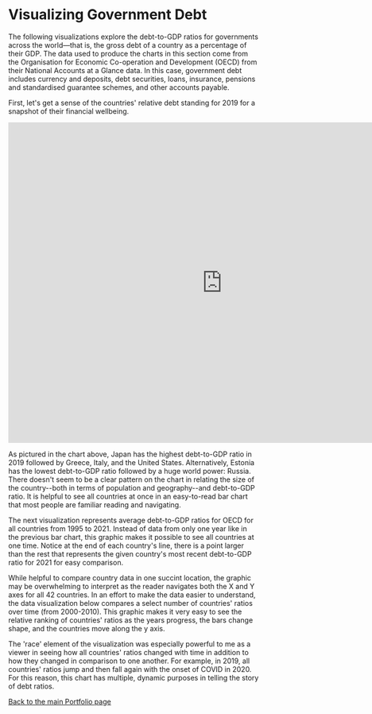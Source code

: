 # Visualizing Government Debt

The following visualizations explore the debt-to-GDP ratios for governments across the world—that is, the gross debt of a country as a percentage of their GDP. The data used to produce the charts in this section come from the Organisation for Economic Co-operation and Development (OECD) from their National Accounts at a Glance data. In this case, government debt includes currency and deposits, debt securities, loans, insurance, pensions and standardised guarantee schemes, and other accounts payable. 

First, let's get a sense of the countries' relative debt standing for 2019 for a snapshot of their financial wellbeing.

<iframe src="https://data.oecd.org/chart/6RYu" width="860" height="645" style="border: 0" mozallowfullscreen="true" webkitallowfullscreen="true" allowfullscreen="true"><a href="https://data.oecd.org/chart/6RYu" target="_blank">OECD Chart: General government debt, Total, % of GDP, Annual, 2019</a></iframe>

As pictured in the chart above, Japan has the highest debt-to-GDP ratio in 2019 followed by Greece, Italy, and the United States. Alternatively, Estonia has the lowest debt-to-GDP ratio followed by a huge world power: Russia. There doesn't seem to be a clear pattern on the chart in relating the size of the country--both in terms of population and geography--and debt-to-GDP ratio. It is helpful to see all countries at once in an easy-to-read bar chart that most people are familiar reading and navigating. 

The next visualization represents average debt-to-GDP ratios for OECD for all countries from 1995 to 2021. Instead of data from only one year like in the previous bar chart, this graphic makes it possible to see all countries at one time. Notice at the end of each country's line, there is a point larger than the rest that represents the given country's most recent debt-to-GDP ratio for 2021 for easy comparison.

<div class="flourish-embed flourish-chart" data-src="visualisation/11686871"><script src="https://public.flourish.studio/resources/embed.js"></script></div>

While helpful to compare country data in one succint location, the graphic may be overwhelming to interpret as the reader navigates both the X and Y axes for all 42 countries. In an effort to make the data easier to understand, the data visualization below compares a select number of countries' ratios over time (from 2000-2010).  This graphic makes it very easy to see the relative ranking of countries' ratios as the years progress, the bars change shape, and the countries move along the y axis.

<div class="flourish-embed flourish-bar-chart-race" data-src="visualisation/11688775"><script src="https://public.flourish.studio/resources/embed.js"></script></div>

The 'race' element of the visualization was especially powerful to me as a viewer in seeing how all countries' ratios changed with time in addition to how they changed in comparison to one another. For example, in 2019, all countries' ratios jump and then fall again with the onset of COVID in 2020. For this reason, this chart has multiple, dynamic purposes in telling the story of debt ratios.

[Back to the main Portfolio page](/README.md)
